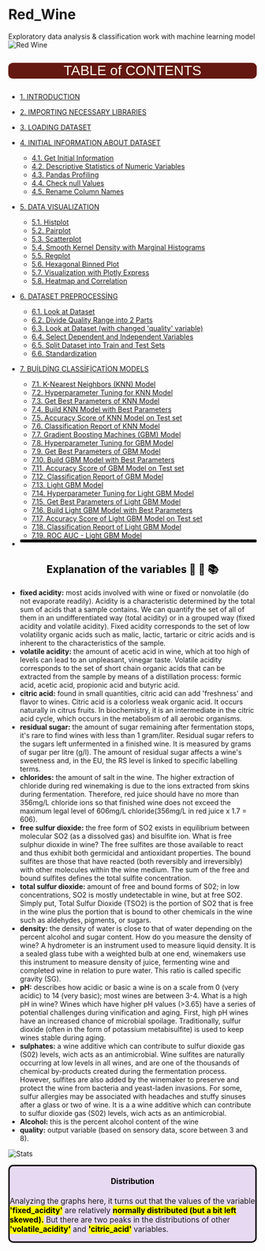 # Red_Wine
Exploratory data analysis &amp; classification work with machine learning model
![Red Wine](https://github.com/user-attachments/assets/71fd7887-e5fd-4fbc-a172-c2f3a7f34f74)
   <a id='top'></a>
<div class="list-group" id="list-tab" role="tablist">
<p style="background-color:#641811;font-family:sans-serif;color:#FFF9ED;font-size:200%;text-align:center;border-radius:9px 9px;">TABLE of CONTENTS</p>   
    
* [1. INTRODUCTION](#1)
    
* [2. IMPORTING NECESSARY LIBRARIES](#2)
    
* [3. LOADING DATASET](#3)
    
* [4. INITIAL INFORMATION ABOUT DATASET](#4)
    
    * [4.1. Get Initial Information](#4.1)    
    * [4.2. Descriptive Statistics of Numeric Variables](#4.2)    
    * [4.3. Pandas Profiling](#4.3)    
    * [4.4. Check null Values](#4.4)
    * [4.5. Rename Column Names](#4.5) 
    
    
* [5. DATA VISUALIZATION](#5)
    
    * [5.1. Histplot](#5.1)    
    * [5.2. Pairplot](#5.2)    
    * [5.3. Scatterplot](#5.3)    
    * [5.4. Smooth Kernel Density with Marginal Histograms](#5.4)
    * [5.5. Regplot](#5.5)
    * [5.6. Hexagonal Binned Plot](#5.6)
    * [5.7. Visualization with Plotly Express](#5.7)
    * [5.8. Heatmap and Correlation](#5.8)
    
    
    
* [6. DATASET PREPROCESSİNG](#6)
    
    * [6.1. Look at Dataset](#6.1)    
    * [6.2. Divide Quality Range into 2 Parts](#6.2)    
    * [6.3. Look at Dataset (with changed 'quality' variable)](#6.3)    
    * [6.4. Select Dependent and Independent Variables](#6.4)
    * [6.5. Split Dataset into Train and Test Sets](#6.5)
    * [6.6. Standardization](#6.6)    

    
    
* [7. BUİLDİNG CLASSİFİCATİON MODELS](#7)
    
    * [7.1. K-Nearest Neighbors (KNN) Model](#7.1)    
    * [7.2. Hyperparameter Tuning for KNN Model](#7.2)    
    * [7.3. Get Best Parameters of KNN Model](#7.3)    
    * [7.4. Build KNN Model with Best Parameters](#7.4)
    * [7.5. Accuracy Score of KNN Model on Test set](#7.5)
    * [7.6. Classification Report of KNN Model](#7.6)    
    * [7.7. Gradient Boosting Machines (GBM) Model](#7.7)     
    * [7.8. Hyperparameter Tuning for GBM Model](#7.8)    
    * [7.9. Get Best Parameters of GBM Model](#7.9)    
    * [7.10. Build GBM Model with Best Parameters](#7.10)   
    * [7.11. Accuracy Score of GBM Model on Test set](#7.11)    
    * [7.12. Classification Report of GBM Model](#7.12)    
    * [7.13. Light GBM Model](#7.13)    
    * [7.14. Hyperparameter Tuning for Light GBM Model](#7.14)    
    * [7.15. Get Best Parameters of Light GBM Model](#7.15)   
    * [7.16. Build Light GBM Model with Best Parameters](#7.16)    
    * [7.17. Accuracy Score of Light GBM Model on Test set](#7.17)    
    * [7.18. Classification Report of Light GBM Model](#7.18)    
    * [7.19. ROC AUC - Light GBM Model](#7.19)
 
* <div style="border-radius:10px;
            border : black solid;
            background-color: #E8D9F3;
            font-size:100%;
            text-align: left">

<h2 style='; border:0; border-radius: 15px; font-weight: bold; color:black'><center> Explanation of the variables 📜 📖 📚
</center></h2>  
    
* ****fixed acidity:**** most acids involved with wine or fixed or nonvolatile (do not evaporate readily). Acidity is a characteristic determined by the total sum of acids that a sample contains. We can quantify the set of all of them in an undifferentiated way (total acidity) or in a grouped way (fixed acidity and volatile acidity). Fixed acidity corresponds to the set of low volatility organic acids such as malic, lactic, tartaric or citric acids and is inherent to the characteristics of the sample.    
* ****volatile acidity:**** the amount of acetic acid in wine, which at too high of levels can lead to an unpleasant, vinegar taste. Volatile acidity corresponds to the set of short chain organic acids that can be extracted from the sample by means of a distillation process: formic acid, acetic acid, propionic acid and butyric acid.    
* ****citric acid:**** found in small quantities, citric acid can add 'freshness' and flavor to wines. Citric acid is a colorless weak organic acid. It occurs naturally in citrus fruits. In biochemistry, it is an intermediate in the citric acid cycle, which occurs in the metabolism of all aerobic organisms.    
* ****residual sugar:**** the amount of sugar remaining after fermentation stops, it's rare to find wines with less than 1 gram/liter. Residual sugar refers to the sugars left unfermented in a finished wine. It is measured by grams of sugar per litre (g/l). The amount of residual sugar affects a wine's sweetness and, in the EU, the RS level is linked to specific labelling terms.    
* ****chlorides:**** the amount of salt in the wine. The higher extraction of chloride during red winemaking is due to the ions extracted from skins during fermentation. Therefore, red juice should have no more than 356mg/L chloride ions so that finished wine does not exceed the maximum legal level of 606mg/L chloride(356mg/L in red juice x 1.7 = 606).    
* ****free sulfur dioxide:**** the free form of SO2 exists in equilibrium between molecular SO2 (as a dissolved gas) and bisulfite ion. What is free sulphur dioxide in wine? The free sulfites are those available to react and thus exhibit both germicidal and antioxidant properties. The bound sulfites are those that have reacted (both reversibly and irreversibly) with other molecules within the wine medium. The sum of the free and bound sulfites defines the total sulfite concentration.    
* ****total sulfur dioxide:**** amount of free and bound forms of S02; in low concentrations, SO2 is mostly undetectable in wine, but at free SO2. Simply put, Total Sulfur Dioxide (TSO2) is the portion of SO2 that is free in the wine plus the portion that is bound to other chemicals in the wine such as aldehydes, pigments, or sugars.    
* ****density:**** the density of water is close to that of water depending on the percent alcohol and sugar content. How do you measure the density of wine? A hydrometer is an instrument used to measure liquid density. It is a sealed glass tube with a weighted bulb at one end, winemakers use this instrument to measure density of juice, fermenting wine and completed wine in relation to pure water. This ratio is called specific gravity (SG).    
* ****pH:**** describes how acidic or basic a wine is on a scale from 0 (very acidic) to 14 (very basic); most wines are between 3-4. What is a high pH in wine? Wines which have higher pH values (>3.65) have a series of potential challenges during vinification and aging. First, high pH wines have an increased chance of microbial spoilage. Traditionally, sulfur dioxide (often in the form of potassium metabisulfite) is used to keep wines stable during aging.    
* ****sulphates:**** a wine additive which can contribute to sulfur dioxide gas (S02) levels, wich acts as an antimicrobial. Wine sulfites are naturally occurring at low levels in all wines, and are one of the thousands of chemical by-products created during the fermentation process. However, sulfites are also added by the winemaker to preserve and protect the wine from bacteria and yeast-laden invasions. For some, sulfur allergies may be associated with headaches and stuffy sinuses after a glass or two of wine. It is a a wine additive which can contribute to sulfur dioxide gas (S02) levels, wich acts as an antimicrobial.    
* ****Alcohol:**** this is the percent alcohol content of the wine    
* ****quality:**** output variable (based on sensory data, score between 3 and 8).

![Stats](https://github.com/user-attachments/assets/4b51e7b1-3a7c-440e-a468-d4a059906594)

<div style="border-radius:10px;
            border : black solid;
            background-color: #E8D9F3;
            font-size:110%;
            text-align: left">

<h4 style='; border:0; border-radius: 15px; font-weight: bold; color:black'><center>Distribution</center></h4>  

Analyzing the graphs here, it turns out that the values of the variable <mark><b>'fixed_acidity'</b></mark> are relatively <mark><b>normally distributed (but a bit left skewed).</b></mark> But there are two peaks in the distributions of other <mark><b>'volatile_acidity'</b></mark> and <mark><b>'citric_acid'</b></mark> variables.
